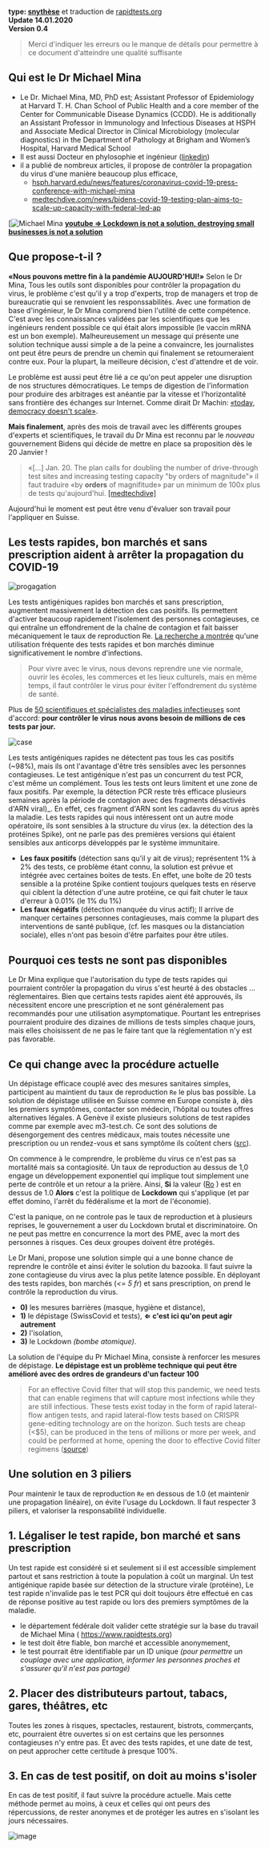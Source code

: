 





**type: [snythèse](https://evaletolab.github.io/free-covid/)** et traduction de [rapidtests.org](https://www.rapidtests.org/) <br/>
**Update 14.01.2020** <br/>
**Version 0.4** <br/>

> Merci d'indiquer les erreurs ou le manque de détails pour permettre à ce document d'atteindre une qualité suffisante

## Qui est le Dr Michael Mina
* Le Dr. Michael Mina, MD, PhD est; Assistant Professor of Epidemiology at Harvard T. H. Chan School of Public Health and a core member of the Center for Communicable Disease Dynamics (CCDD). He is additionally an Assistant Professor in Immunology and Infectious Diseases at HSPH and Associate Medical Director in Clinical Microbiology (molecular diagnostics) in the Department of Pathology at Brigham and Women’s Hospital, Harvard Medical School 
* Il est aussi Docteur en phylosophie et ingénieur ([linkedin](https://www.linkedin.com/in/michael-mina-711918113/))
* il a publié de nombreux articles, il propose de contrôler la propagation du virus d'une manière beaucoup plus efficace,
   * [hsph.harvard.edu/news/features/coronavirus-covid-19-press-conference-with-michael-mina](https://www.hsph.harvard.edu/news/features/coronavirus-covid-19-press-conference-with-michael-mina-12-11-20/)
   * [medtechdive.com/news/bidens-covid-19-testing-plan-aims-to-scale-up-capacity-with-federal-led-ap](https://www.medtechdive.com/news/bidens-covid-19-testing-plan-aims-to-scale-up-capacity-with-federal-led-ap/588599/)

[![Michael Mina](https://img.youtube.com/vi/PYd-Q_CYmKA/0.jpg)
**[youtube => Lockdown is not a solution, destroying small businesses is not a solution](https://www.youtube.com/watch?v=PYd-Q_CYmKA)** <br/>

## Que propose-t-il ?
**«Nous pouvons mettre fin à la pandémie AUJOURD'HUI!»** Selon le Dr Mina, Tous les outils sont disponibles pour contrôler la propagation du virus, le problème c'est qu'il y a trop d'experts, trop de managers et trop de bureaucratie qui se renvoient les responssabilités. Avec une formation de base d'ingénieur, le Dr Mina comprend bien l'utilité de cette compétence. C'est avec les connaissances validées par les scientifiques que les ingénieurs rendent possible ce qui était alors impossible (le vaccin mRNA est un bon exemple). Malheureusement un message qui présente une solution technique aussi simple a de la peine a convaincre, les journalistes ont peut être peurs de prendre un chemin qui finalement se retourneraient contre eux. Pour la plupart, la meilleure décision, c'est d'attendre et de voir.

Le problème est aussi peut être lié a ce qu'on peut appeler une disruption de nos structures démocratiques. Le temps de digestion de l'information pour produire des arbitrages est anéantie par la vitesse et l’horizontalité sans frontière des échanges sur Internet. Comme dirait Dr Machin: [«today, democracy doesn't scale»](https://www.swissinfo.ch/eng/directdemocracy/opinion_-direct-democracy-isn-t-feasible-in-modern-societies-/41557818).

**Mais finalement**, après des mois de travail avec les différents groupes d'experts et scientifiques, le travail du Dr Mina est reconnu par le _nouveau_ gouvernement Bidens qui décide de mettre en place sa proposition dès le 20 Janvier !
> «[...] Jan. 20. The plan calls for doubling the number of drive-through test sites and increasing testing capacity "by orders of magnitude"»  il faut traduire «by **orders** of magnifitude» par un minimum de 100x plus de tests qu'aujourd'hui. [[medtechdive]](https://www.medtechdive.com/news/bidens-covid-19-testing-plan-aims-to-scale-up-capacity-with-federal-led-ap/588599/)

Aujourd'hui le moment est peut être venu d'évaluer son travail pour l'appliquer en Suisse.

## Les tests rapides, bon marchés et sans prescription aident à arrêter la propagation du COVID-19
![progagation](https://images.squarespace-cdn.com/content/v1/5fdab36b376e906e04015903/1609945481938-OZDMW4512W0RZ9G2PEEJ/ke17ZwdGBToddI8pDm48kEauHE8l6oOGTwQcWWNA6Mp7gQa3H78H3Y0txjaiv_0fDoOvxcdMmMKkDsyUqMSsMWxHk725yiiHCCLfrh8O1z5QPOohDIaIeljMHgDF5CVlOqpeNLcJ80NK65_fV7S1UUMPRaqORlgSNAbVJ4-vY3lLhys2HrQjGYgRIei59esVZDqXZYzu2fuaodM4POSZ4w/stop_the_spread_thin.png?format=450w)

Les tests antigéniques rapides bon marchés et sans prescription, augmentent massivement la détection des cas positifs. Ils permettent d'activer beaucoup rapidement l'isolement des personnes contagieuses, ce qui entraîne un effondrement de la chaîne de contagion et fait baisser mécaniquement le taux de reproduction Re. [La recherche a montrée](https://www.nejm.org/doi/full/10.1056/NEJMp2025631) qu'une utilisation fréquente des tests rapides et bon marchés diminue significativement le nombre d'infections. 
> Pour vivre avec le virus, nous devons reprendre une vie normale, ouvrir les écoles, les commerces et les lieux culturels, mais en même temps, il faut contrôler le virus pour éviter l'effondrement du système de santé.

Plus de [50 scientifiques et spécialistes des maladies infectieuses](https://www.rapidtests.org/expert-letter) sont d'accord: **pour contrôler le virus nous avons besoin de millions de ces tests par jour.**

![case](https://images.squarespace-cdn.com/content/v1/5fdab36b376e906e04015903/1609635150143-2RGHOBZNKZMUWGA374AX/ke17ZwdGBToddI8pDm48kMr7cO87uK4i5FGmPfgnAmJ7gQa3H78H3Y0txjaiv_0fDoOvxcdMmMKkDsyUqMSsMWxHk725yiiHCCLfrh8O1z4YTzHvnKhyp6Da-NYroOW3ZGjoBKy3azqku80C789l0tLQ7Yw5rvbjD09fusQ6zruw_237OMvrlo6Pc0CJdbfdeTHYj9jtBJKhNQnMMHkZZQ/new_curve.png?format=750w)

Les tests antigéniques rapides ne détectent pas tous les cas positifs (~98%), mais ils ont l'avantage d'être très sensibles avec les personnes contagieuses. Le test antigénique n'est pas un concurrent du test PCR, c'est même un complément. Tous les tests ont leurs limitent et une zone de faux positifs. Par exemple, la détection PCR reste très efficace plusieurs semaines après la période de contagion avec des fragments désactivés d'ARN viral)_. En effet, ces fragment d'ARN sont les cadavres du virus après la maladie. Les tests rapides qui nous intéressent ont un autre mode opératoire, ils sont sensibles à la structure du virus (ex. la détection des la protéines Spike), ont ne parle pas des premières versions qui étaient sensibles aux anticorps développés par le système immunitaire.
* **Les faux positifs** (détection sans qu'il y ait de virus); représentent 1% à 2% des tests, ce problème étant connu, la solution est prévue et intégrée avec certaines boites de tests. En effet, une boîte de 20 tests sensible a la protéine Spike contient toujours quelques tests en réserve qui ciblent la détection d'une autre protéine, ce qui fait chuter le taux d'erreur à 0.01% (le 1% du 1%)
* **Les faux négatifs** (détection manquée du virus actif); Il arrive de manquer certaines personnes contagieuses, mais comme la plupart des interventions de santé publique, (cf. les masques ou la distanciation sociale), elles n'ont pas besoin d'être parfaites pour être utiles.

## Pourquoi ces tests ne sont pas disponibles
Le Dr Mina explique que l'autorisation du type de tests rapides qui pourraient contrôler la propagation du virus s'est heurté à des obstacles ... réglementaires. Bien que certains tests rapides aient été approuvés, ils nécessitent encore une prescription et ne sont généralement pas recommandés pour une utilisation asymptomatique.  Pourtant les entreprises pourraient produire des dizaines de millions de tests simples chaque jours, mais elles choisissent de ne pas le faire tant que la réglementation n'y est pas favorable.

## Ce qui change avec la procédure actuelle 

Un dépistage efficace couplé avec des mesures sanitaires simples, participent au maintient du taux de reproduction `Re` le plus bas possible. La solution de dépistage utilisée en Suisse comme en Europe consiste à, dès les premiers symptômes, contacter son médecin, l’hôpital ou toutes offres alternatives légales. A Genève il existe plusieurs solutions de test rapides comme par exemple avec m3-test.ch. Ce sont des solutions de désengorgement des centres médicaux, mais toutes nécessite une prescription ou un rendez-vous et  sans symptôme ils coûtent chers ([src](https://www.bag.admin.ch/bag/fr/home/krankheiten/ausbrueche-epidemien-pandemien/aktuelle-ausbrueche-epidemien/novel-cov/testen.html#2051828467)). 

On commence à le comprendre, le problème du virus ce n'est pas sa mortalité mais sa contagiosité. Un taux de reproduction au dessus de 1,0 engage un développement exponentiel qui implique tout simplement une perte de contrôle et un retour a la prière. Ainsi, **Si** la valeur ([Ro](https://www.covid19.admin.ch/fr/repro/val) )  est en dessus de 1.0 **Alors** c'est la politique de **Lockdown** qui s'applique (et par effet domino, l'arrêt du fédéralisme et la mort de l'économie). 

C'est la panique, on ne controle pas le taux de reproduction et  à plusieurs reprises, le gouvernement a user  du Lockdown brutal et discriminatoire. On ne peut pas mettre en concurrence la mort des PME, avec la mort des personnes à risques. Ces deux groupes doivent être protégés. 

Le Dr Mani, propose une solution simple qui a une bonne chance de reprendre le contrôle et ainsi éviter le solution du bazooka. Il faut suivre la zone contagieuse du virus avec la plus petite latence possible. En déployant des tests rapides, bon marchés (*<= 5 fr*) et sans prescription, on prend le contrôle la reproduction du virus.
* **0)** les mesures barrières (masque, hygiène et distance), 
* **1)** le dépistage (SwissCovid et tests), **⇐ c'est ici qu'on peut agir autrement**
* **2)** l'isolation, 
* **3)** le Lockdown _(bombe atomique)_. 

La solution de l'équipe du Pr Michael Mina, consiste à renforcer les mesures de dépistage.  **Le dépistage est un problème technique qui peut être amélioré avec des ordres de grandeurs d'un facteur 100**

> For an effective Covid filter that will stop this pandemic, we need tests that can enable regimens that will capture most infections while they are still infectious. These tests exist today in the form of rapid lateral-flow antigen tests, and rapid lateral-flow tests based on CRISPR gene-editing technology are on the horizon. Such tests are cheap (<$5), can be produced in the tens of millions or more per week, and could be performed at home, opening the door to effective Covid filter regimens ([source](https://www.nejm.org/doi/full/10.1056/NEJMp2025631))


## Une solution en 3 piliers

Pour maintenir le taux de reproduction `Re` en dessous de 1.0 (et maintenir une propagation linéaire), on évite l'usage du Lockdown. Il faut respecter 3 piliers, et valoriser la responsabilité individuelle. 

## 1. Légaliser le test rapide, bon marché et sans prescription 
Un test rapide est considéré si et seulement si il est accessible simplement partout et sans restriction à toute la population à coût un marginal. Un test antigénique rapide basée sur détection de la structure virale (protéine),  Le test rapide n'invalide pas le test PCR qui doit toujours être effectué en cas de réponse positive au test rapide ou lors des premiers symptômes de la maladie.

- le département fédérale doit valider cette stratégie sur la base du travail de Michael Mina ( https://www.rapidtests.org)
- le test doit être fiable, bon marché et accessible anonymement,
- le test pourrait être identifiable par un ID unique _(pour permettre un couplage avec une application, informer les personnes proches et s'assurer qu'il n'est pas partagé)_

## 2. Placer des distributeurs partout, tabacs, gares, théâtres, etc
Toutes les zones à risques, spectacles, restaurent, bistrots, commerçants, etc,  pourraient être ouvertes si on est certains que les personnes contagieuses n'y entre pas. Et avec des tests rapides, et une date de test, on peut approcher cette certitude à presque 100%. 

## 3. En cas de test positif, on doit au moins s'isoler 
En cas de test positif, il faut suivre la procédure actuelle. Mais cette méthode permet au moins, à ceux et celles qui ont peurs des répercussions, de rester anonymes et de protéger les autres en s'isolant les jours nécessaires. 


![image](https://user-images.githubusercontent.com/1422935/103349621-9ed4d000-4a9d-11eb-8e11-6330a827a553.png)
